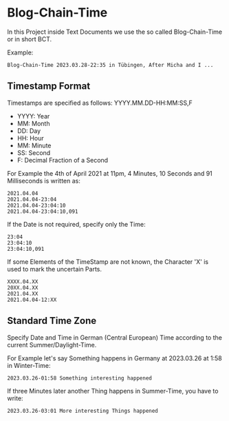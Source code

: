 # Blog-Chain-Time

In this Project inside Text Documents we use the so called Blog-Chain-Time or in short BCT.

Example:
```
Blog-Chain-Time 2023.03.28-22:35 in Tübingen, After Micha and I ...
```

## Timestamp Format

Timestamps are specified as follows: YYYY.MM.DD-HH:MM:SS,F

- YYYY: Year
- MM: Month
- DD: Day
- HH: Hour
- MM: Minute
- SS: Second
- F: Decimal Fraction of a Second

For Example the 4th of April 2021 at 11pm, 4 Minutes, 10 Seconds and 91 Milliseconds is written as:

```
2021.04.04
2021.04.04-23:04
2021.04.04-23:04:10
2021.04.04-23:04:10,091
```

If the Date is not required, specify only the Time:
```
23:04
23:04:10
23:04:10,091
```

If some Elements of the TimeStamp are not known, the Character 'X' is used to mark the uncertain Parts.

```
XXXX.04.XX
20XX.04.XX
2021.04.XX
2021.04.04-12:XX
```

## Standard Time Zone

Specify Date and Time in German (Central European) Time according to the current Summer/Daylight-Time.

For Example let's say Something happens in Germany at 2023.03.26 at 1:58 in Winter-Time:

```
2023.03.26-01:58 Something interesting happened
```

If three Minutes later another Thing happens in Summer-Time, you have to write:
```
2023.03.26-03:01 More interesting Things happened
```
